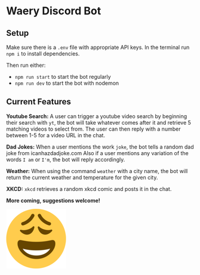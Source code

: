 # Waery Discord Bot

## Setup

Make sure there is a `.env` file with appropriate API keys.
In the terminal run `npm i` to install dependencies.

Then run either:
* `npm run start` to start the bot regularly
* `npm run dev` to start the bot with nodemon

## Current Features

**Youtube Search:**
A user can trigger a youtube video search by beginning their search with `yt`, the bot will take whatever comes after it and retrieve 5 matching videos to select from. The user can then reply with a number between 1-5 for a video URL in the chat.

**Dad Jokes:**
When a user mentions the work `joke`, the bot tells a random dad joke from icanhazdadjoke.com
Also if a user mentions any variation of the words `I am` or `I'm`, the bot will reply accordingly.

**Weather:**
When using the command `weather` with a city name, the bot will return the current weather and temperature for the given city.

**XKCD:**
`xkcd` retrieves a random xkcd comic and posts it in the chat.

**More coming, suggestions welcome!**


![Waery Emoji Icon](resources/waery.png "Waery Emoji Icon")
